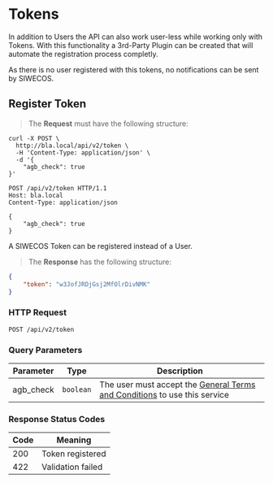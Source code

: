 # Tokens

In addition to Users the API can also work user-less while working only with Tokens.
With this functionality a 3rd-Party Plugin can be created that will automate the registration process completly.

<aside class="notice">
As there is no user registered with this tokens, no notifications can be sent by SIWECOS.
</aside>

## Register Token

> The **Request** must have the following structure:

```shell
curl -X POST \
  http://bla.local/api/v2/token \
  -H 'Content-Type: application/json' \
  -d '{
    "agb_check": true
}'
```

```http
POST /api/v2/token HTTP/1.1
Host: bla.local
Content-Type: application/json

{
    "agb_check": true
}
```

A SIWECOS Token can be registered instead of a User.

> The **Response** has the following structure:

```json
{
    "token": "w3JofJRDjGsj2MfOlrDivNMK"
}
```

### HTTP Request

`POST /api/v2/token`

### Query Parameters

| Parameter | Type      | Description                                                                                                             |
| --------- | --------- | ----------------------------------------------------------------------------------------------------------------------- |
| agb_check | `boolean` | The user must accept the [General Terms and Conditions](https://siwecos.de/en/terms-and-conditions) to use this service |


### Response Status Codes

| Code | Meaning           |
| ---- | ----------------- |
| 200  | Token registered  |
| 422  | Validation failed |
